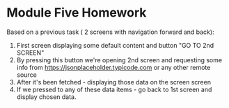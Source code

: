 # Module Five Homework

Based on a previous task ( 2 screens with navigation forward and back):

1. First screen displaying some default content and button "GO TO 2nd SCREEN"
2. By pressing this button we're opening 2nd screen and requesting some info from https://jsonplaceholder.typicode.com or any other remote source
3. After it's been fetched - displaying those data on the screen screen
4. If we pressed to any of these data items - go back to 1st screen and display chosen data.
